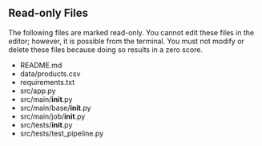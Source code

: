 ## Read-only Files
The following files are marked read-only. You cannot edit these files
in the editor; however, it is possible from the terminal. You must not
modify or delete these files because doing so results in a zero score.

* README.md
* data/products.csv
* requirements.txt
* src/app.py
* src/main/__init__.py
* src/main/base/__init__.py
* src/main/job/__init__.py
* src/tests/__init__.py
* src/tests/test_pipeline.py
